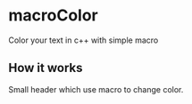 # macroColor
Color your text in c++ with simple macro

## How it works ## 
Small header which use macro to change color.